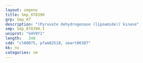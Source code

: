 ```yaml
---
layout: smgene
title: Smp_070390
grp: Smp_07
description: "(Pyruvate dehydrogenase (lipoamide)) kinase"
smp: Smp_070390.1
uniprot: "G4V9Y1"
length:   348
cdd: "cl00075, pfam02518, smart00387"
kk: ns
categories: sm
---
```

